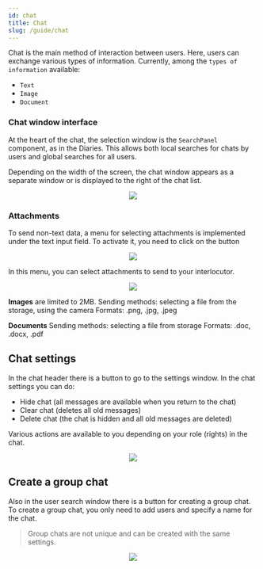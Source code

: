```yaml
---
id: chat
title: Chat
slug: /guide/chat
---
```


Chat is the main method of interaction between users. Here, users can exchange various types of information. Currently, among the `types of information` available:

- `Text`
- `Image`
- `Document`

### Chat window interface

At the heart of the chat, the selection window is the `SearchPanel` component, as in the Diaries. This allows both local searches for chats by users and global searches for all users.

Depending on the width of the screen, the chat window appears as a separate window or is displayed to the right of the chat list.

<div align="center">
    <img type="imgscreen" src="/WM_doc/img/guide/chat/chatViewOpen.png"/>
</div>

### Attachments

To send non-text data, a menu for selecting attachments is implemented under the text input field. To activate it, you need to click on the button <i class="fa fa-puzzle-piece d"></i>

<div align="center"><img type="imgscreen" src="/WM_doc/img/guide/chat/chatAssetsMenu.png"/></div>

In this menu, you can select attachments to send to your interlocutor.

<div align="center"><img type="imgscreen" src="/WM_doc/img/guide/chat/chatAssetsReady.png"/></div>

**Images** are limited to 2MB.
Sending methods: selecting a file from the storage, using the camera
Formats: .png, .jpg, .jpeg

**Documents**
Sending methods: selecting a file from storage
Formats: .doc, .docx, .pdf

## Chat settings

In the chat header there is a button to go to the settings window.
In the chat settings you can do:

- Hide chat (all messages are available when you return to the chat)
- Clear chat (deletes all old messages)
- Delete chat (the chat is hidden and all old messages are deleted)

Various actions are available to you depending on your role (rights) in the chat.

<div align="center"><img type="imgscreen" src="/WM_doc/img/guide/chat/chatSettings.png"/></div>

## Create a group chat

Also in the user search window there is a button for creating a group chat. To create a group chat, you only need to add users and specify a name for the chat.

> Group chats are not unique and can be created with the same settings.

<div align="center"><img type="imgscreen" src="/WM_doc/img/guide/chat/chatCreate.png"/></div>
